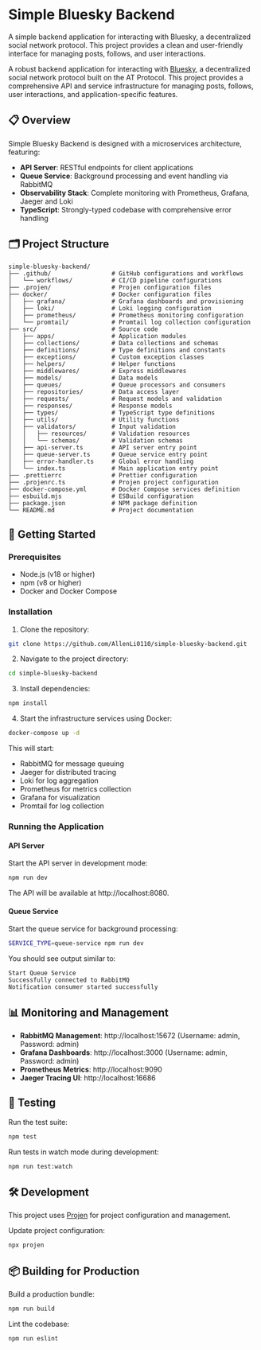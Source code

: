 # Simple Bluesky Backend

A simple backend application for interacting with Bluesky, a decentralized social network protocol. This project provides a clean and user-friendly interface for managing posts, follows, and user interactions.

A robust backend application for interacting with [Bluesky](https://bsky.app), a decentralized social network protocol built on the AT Protocol. This project provides a comprehensive API and service infrastructure for managing posts, follows, user interactions, and application-specific features.

## 📋 Overview

Simple Bluesky Backend is designed with a microservices architecture, featuring:

- **API Server**: RESTful endpoints for client applications
- **Queue Service**: Background processing and event handling via RabbitMQ
- **Observability Stack**: Complete monitoring with Prometheus, Grafana, Jaeger and Loki
- **TypeScript**: Strongly-typed codebase with comprehensive error handling

## 🗂️ Project Structure

```
simple-bluesky-backend/
├── .github/                 # GitHub configurations and workflows
│   └── workflows/           # CI/CD pipeline configurations
├── .projen/                 # Projen configuration files
├── docker/                  # Docker configuration files
│   ├── grafana/             # Grafana dashboards and provisioning
│   ├── loki/                # Loki logging configuration
│   ├── prometheus/          # Prometheus monitoring configuration
│   └── promtail/            # Promtail log collection configuration
├── src/                     # Source code
│   ├── apps/                # Application modules
│   ├── collections/         # Data collections and schemas
│   ├── definitions/         # Type definitions and constants
│   ├── exceptions/          # Custom exception classes
│   ├── helpers/             # Helper functions
│   ├── middlewares/         # Express middlewares
│   ├── models/              # Data models
│   ├── queues/              # Queue processors and consumers
│   ├── repositories/        # Data access layer
│   ├── requests/            # Request models and validation
│   ├── responses/           # Response models
│   ├── types/               # TypeScript type definitions
│   ├── utils/               # Utility functions
│   ├── validators/          # Input validation
│   │   ├── resources/       # Validation resources
│   │   └── schemas/         # Validation schemas
│   ├── api-server.ts        # API server entry point
│   ├── queue-server.ts      # Queue service entry point
│   ├── error-handler.ts     # Global error handling
│   └── index.ts             # Main application entry point
├── .prettierrc              # Prettier configuration
├── .projenrc.ts             # Projen project configuration
├── docker-compose.yml       # Docker Compose services definition
├── esbuild.mjs              # ESBuild configuration
├── package.json             # NPM package definition
└── README.md                # Project documentation
```

## 🚀 Getting Started

### Prerequisites

- Node.js (v18 or higher)
- npm (v8 or higher)
- Docker and Docker Compose

### Installation

1. Clone the repository:

```bash
git clone https://github.com/AllenLi0110/simple-bluesky-backend.git
```

2. Navigate to the project directory:

```bash
cd simple-bluesky-backend
```

3. Install dependencies:

```bash
npm install
```

4. Start the infrastructure services using Docker:

```bash
docker-compose up -d
```

This will start:

- RabbitMQ for message queuing
- Jaeger for distributed tracing
- Loki for log aggregation
- Prometheus for metrics collection
- Grafana for visualization
- Promtail for log collection

### Running the Application

#### API Server

Start the API server in development mode:

```bash
npm run dev
```

The API will be available at http://localhost:8080.

#### Queue Service

Start the queue service for background processing:

```bash
SERVICE_TYPE=queue-service npm run dev
```

You should see output similar to:

```
Start Queue Service
Successfully connected to RabbitMQ
Notification consumer started successfully
```

## 📊 Monitoring and Management

- **RabbitMQ Management**: http://localhost:15672 (Username: admin, Password: admin)
- **Grafana Dashboards**: http://localhost:3000 (Username: admin, Password: admin)
- **Prometheus Metrics**: http://localhost:9090
- **Jaeger Tracing UI**: http://localhost:16686

## 🧪 Testing

Run the test suite:

```bash
npm test
```

Run tests in watch mode during development:

```bash
npm run test:watch
```

## 🛠️ Development

This project uses [Projen](https://github.com/projen/projen) for project configuration and management.

Update project configuration:

```bash
npx projen
```

## 📦 Building for Production

Build a production bundle:

```bash
npm run build
```

Lint the codebase:

```bash
npm run eslint
```
